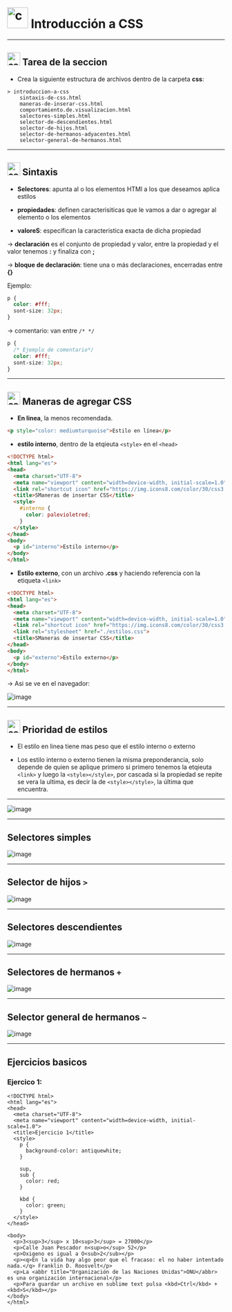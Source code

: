 # <img width="48" height="48" src="https://img.icons8.com/color/48/css3.png" alt="css3"/> Introducción a CSS

---

##  <img width="30" height="30" src="https://img.icons8.com/color/48/css3.png" alt="css3"/> Tarea de la seccion

- Crea la siguiente estructura de archivos dentro de la carpeta **css**:

```
> introduccion-a-css
    sintaxis-de-css.html
    maneras-de-inserar-css.html
    comportamiento.de.visualizacion.html
    salectores-simples.html
    selector-de-descendientes.html
    solector-de-hijos.html
    selector-de-hermanos-adyacentes.html
    selector-general-de-hermanos.html
```

---

##  <img width="30" height="30" src="https://img.icons8.com/color/48/css3.png" alt="css3"/> Sintaxis

- **Selectores**: apunta al o los elementos HTMl a los que deseamos aplica estilos

- **propiedades**: definen caracterisiticas que le vamos a dar o agregar al elemento o los elementos

- **valoreS**: especifican la caracteristica exacta de dicha propiedad

-> **declaración** es el conjunto de propiedad y valor, entre la propiedad y el valor tenemos **:** y finaliza con **;**

-> **bloque de declaración**: tiene una o más declaraciones, encerradas entre **{}**

Ejemplo:

```CSS
p {
  color: #fff;
  sont-size: 32px;
}
```

-> comentario: van entre `/* */`

```CSS
p {
  /* Ejemplo de comentario*/
  color: #fff;
  sont-size: 32px;
}
```


---

##  <img width="30" height="30" src="https://img.icons8.com/color/48/css3.png" alt="css3"/> Maneras de agregar CSS

- **En linea**, la menos recomendada.
  
```HTML
<p style="color: mediumturquoise">Estilo en línea</p>
```

- **estilo interno**, dentro de la etqieuta  `<style>` en el `<head>`

```HTML
<!DOCTYPE html>
<html lang="es">
<head>
  <meta charset="UTF-8">
  <meta name="viewport" content="width=device-width, initial-scale=1.0">
  <link rel="shortcut icon" href="https://img.icons8.com/color/30/css3.png" type="image/png">
  <title>SManeras de insertar CSS</title>
  <style>
    #interno {
      color: palevioletred;
    }
  </style>
</head>
<body>
  <p id="interno">Estilo interno</p>
</body>
</html>
```

- **Estilo externo**, con un archivo **.css** y haciendo referencia con la etiqueta `<link>`

```HTML
<!DOCTYPE html>
<html lang="es">
<head>
  <meta charset="UTF-8">
  <meta name="viewport" content="width=device-width, initial-scale=1.0">
  <link rel="shortcut icon" href="https://img.icons8.com/color/30/css3.png" type="image/png">
  <link rel="stylesheet" href="./estilos.css">
  <title>SManeras de insertar CSS</title>
</head>
<body>
  <p id="externo">Estilo externo</p>
</body>
</html>
```

-> Asi se ve en el navegador:

![image](https://github.com/eugenia1984/desarrollo-front-end-html-css-javascript/assets/72580574/f5bc80f8-4101-4be7-88fa-2a7c5114808b)

---

##  <img width="30" height="30" src="https://img.icons8.com/color/48/css3.png" alt="css3"/>  Prioridad de estilos

- El estilo en linea tiene mas peso que el estilo interno o externo

- Los estilo interno o externo tienen la misma preponderancia, solo depende de quien se aplique primero si primero tenemos la etqieuta `<link>` y luego la `<style></style>`, por cascada si la propiedad se repite se vera la ultima, es decir la de `<style></style>`, la última que encuentra.

---


![image](https://github.com/eugenia1984/desarrollo-front-end-html-css-javascript/assets/72580574/0ff1e574-91f1-4513-8f81-f6d4b810af6f)

---

## Selectores simples

![image](https://github.com/eugenia1984/desarrollo-front-end-html-css-javascript/assets/72580574/8f8120ec-80cf-40a9-bd40-be4a1aab7e2b)

---

## Selector de hijos `>`

![image](https://github.com/eugenia1984/desarrollo-front-end-html-css-javascript/assets/72580574/d10c87ae-cef7-42de-b9bf-3cfcdf631c38)

---


## Selectores descendientes

![image](https://github.com/eugenia1984/desarrollo-front-end-html-css-javascript/assets/72580574/ec4c263c-bde6-4132-99d5-0ed0f4fba0b4)

---

## Selectores de hermanos `+`

![image](https://github.com/eugenia1984/desarrollo-front-end-html-css-javascript/assets/72580574/a74616f7-5095-4f69-b5ff-21db4c08a1a1)

---

## Selector general de hermanos `~`

![image](https://github.com/eugenia1984/desarrollo-front-end-html-css-javascript/assets/72580574/668e9ce1-4e6d-47fb-a54f-f317ff82caba)

---

## Ejercicios basicos

### Ejercico 1:

```
<!DOCTYPE html>
<html lang="es">
<head>
  <meta charset="UTF-8">
  <meta name="viewport" content="width=device-width, initial-scale=1.0">
  <title>Ejercicio 1</title>
  <style>
    p {
      background-color: antiquewhite;
    }

    sup,
    sub {
      color: red;
    }

    kbd {
      color: green;
    }
  </style>
</head>

<body>
  <p>3<sup>3</sup> x 10<sup>3</sup> = 27000</p>
  <p>Calle Juan Pescador n<sup>o</sup> 52</p>
  <p>Oxigeno es igual a O<sub>2</sub></p>
  <p><q>En la vida hay algo peor que el fracaso: el no haber intentado nada.</q> Franklin D. Roosvelt</p>
  <p>La <abbr title="Organización de las Naciones Unidas">ONU</abbr> es una organización internacional</p>
  <p>Para guardar un archivo en sublime text pulsa <kbd>Ctrl</kbd> + <kbd>S</kbd></p>
</body>
</html>
```
